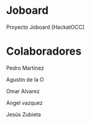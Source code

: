 # Joboard
Proyecto Joboard [HackatOCC]

# Colaboradores

Pedro Martinez

Agustin de la O

Omar Alvarez

Angel vazquez

Jesús Zubieta
